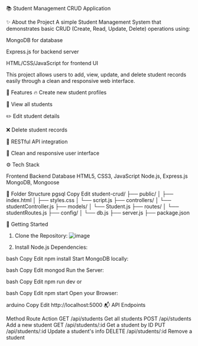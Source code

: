 📚 Student Management CRUD Application



✨ About the Project
A simple Student Management System that demonstrates basic CRUD (Create, Read, Update, Delete) operations using:

MongoDB for database

Express.js for backend server

HTML/CSS/JavaScript for frontend UI

This project allows users to add, view, update, and delete student records easily through a clean and responsive web interface.

🎯 Features
🔥 Create new student profiles

🧾 View all students

✏️ Edit student details

❌ Delete student records

🔗 RESTful API integration

🎨 Clean and responsive user interface

⚙️ Tech Stack

Frontend	Backend	Database
HTML5, CSS3, JavaScript	Node.js, Express.js	MongoDB, Mongoose

📂 Folder Structure
pgsql
Copy
Edit
student-crud/
├── public/
│   ├── index.html
│   ├── styles.css
│   └── script.js
├── controllers/
│   └── studentController.js
├── models/
│   └── Student.js
├── routes/
│   └── studentRoutes.js
├── config/
│   └── db.js
├── server.js
├── package.json

🚀 Getting Started
1. Clone the Repository:
![image](https://github.com/user-attachments/assets/06a10840-ef75-4f0a-803e-187a71f0c9a3)


2. Install Node.js Dependencies:

bash
Copy
Edit
npm install
Start MongoDB locally:

bash
Copy
Edit
mongod
Run the Server:

bash
Copy
Edit
npm run dev
or

bash
Copy
Edit
npm start
Open your Browser:

arduino
Copy
Edit
http://localhost:5000
📬 API Endpoints

Method	Route	Action
GET	/api/students	Get all students
POST	/api/students	Add a new student
GET	/api/students/:id	Get a student by ID
PUT	/api/students/:id	Update a student's info
DELETE	/api/students/:id	Remove a student
